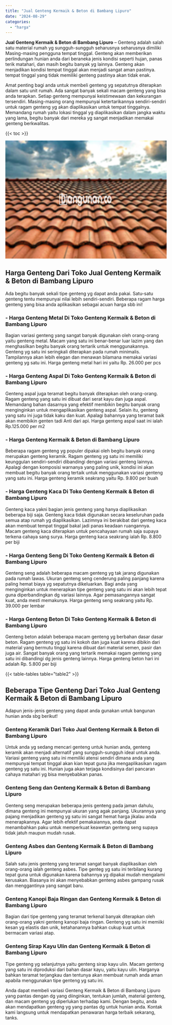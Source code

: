 ```yaml
---
title: "Jual Genteng Kermaik & Beton di Bambang Lipuro"
date: "2024-08-29"
categories: 
  - "harga"
---
```


**Jual Genteng Kermaik & Beton di Bambang Lipuro** – Genteng adalah salah satu material rumah yg sungguh-sungguh seharusnya seharusnya dimiliki Masing-masing pengguna tempat tinggal. Genteng akan memberikan perlindungan hunian anda dari beraneka jenis kondisi seperti hujan, panas terik matahari, dan masih begitu banyak yg lainnya. Genteng akan menjadikan kondisi tempat tinggal akan menjadi sangat aman pastinya. tempat tinggal yang tidak memiliki genteng pastinya akan tidak enak.

Amat penting bagi anda untuk membeli genteng yg sepatutnya diterapkan dalam satu unit rumah. Ada sangat banyak sekali macam genteng yang bisa anda terapkan. Setiap genteng mempunyai keistimewaan dan kekurangan tersendiri. Masing-masing orang mempunyai ketertarikannya sendiri-sendiri untuk ragam genteng yg akan diaplikasikan untuk tempat tinggalnya. Memandang rumah yaitu lokasi tinggal yg diaplikasikan dalam jangka waktu yang lama, begitu banyak dari mereka yg sangat menjadikan memakai genteng berkwalitas.

{{< toc >}}

![Jual Genteng Kermaik & Beton di Bambang Lipuro](/images/genteng-minimalis-murah32.png)

## Harga Genteng Dari Toko Jual Genteng Kermaik & Beton di Bambang Lipuro

Ada begitu banyak sekali tipe genteng yg dapat anda pakai. Satu-satu genteng tentu mempunyai nilai lebih sendiri-sendiri. Beberapa ragam harga genteng yang bisa anda aplikasikan sebagai acuan harga sbb ini!

### \- Harga Genteng Metal Di Toko Genteng Kermaik & Beton di Bambang Lipuro

Bagian variasi genteng yang sangat banyak digunakan oleh orang-orang yaitu genteng metal. Macam yang satu ini benar-benar luar lazim yang dan menghasilkan begitu banyak orang tertarik untuk menggunakannya. Genteng yg satu ini seringkali diterapkan pada rumah minimalis. Tampilannya akan lebih elegan dan menawan bilamana memakai variasi genteng yg satu ini. Harga genteng metal hari ini yaitu Rp. 26.000 per pcs

### \- Harga Genteng Aspal Di Toko Genteng Kermaik & Beton di Bambang Lipuro

Genteng aspal juga teramat begitu banyak diterapkan oleh orang-orang. Ragam genteng yang satu ini dibuat dari serat kayu dan juga aspal. Memandang bahan dasarnya yang efektif membikin begitu banyak orang menginginkan untuk mengaplikasikan genteng aspal. Selain itu, genteng yang satu ini juga tidak kaku dan kuat. Apalagi bahannya yang teramat baik akan membikin genten tadi Anti dari api. Harga genteng aspal saat ini ialah Rp.125.000 per m2

### \- Harga Genteng Kermaik & Beton di Bambang Lipuro

Beberapa ragam genteng yg populer dipakai oleh begitu banyak orang merupakan genteng keramik. Ragam genteng yg satu ini memiliki keunggulan sendiri-sendiri dibandingi dengan variasi genteng lainnya. Apalagi dengan komposisi warnanya yang paling unik, kondisi ini akan membuat begitu banyak orang tertaik untuk menggunakan variasi genteng yang satu ini. Harga genteng keramik seakrang yaitu Rp. 9.800 per buah

### \- Harga Genteng Kaca Di Toko Genteng Kermaik & Beton di Bambang Lipuro

Genteng kaca yakni bagian jenis genteng yang hanya diaplikasikan beberapa biji saja. Genteng kaca tidak digunakan secara keseluruhan pada semua atap rumah yg diaplikasikan. Lazimnya ini berakibat dari genteg kaca akan membuat tempat tinggal bakal jadi panas keadaan ruangannya. Macam genteng kaca diterapkan untuk pencahayaan rumah saja supaya terkena cahaya sang surya. Harga genteng kaca seakrang ialah Rp. 8.800 per biji

### \- Harga Genteng Seng Di Toko Genteng Kermaik & Beton di Bambang Lipuro

Genteng seng adalah beberapa macam genteng yg tak jarang digunakan pada rumah lawas. Ukuran genteng seng cenderung paling panjang karena paling hemat biaya yg sepatutnya dikeluarkan. Bagi anda yang menginginkan untuk menerapkan tipe genteng yang satu ini akan lebih tepat guna diperbandingkan dg variasi lainnya. Agar pemasangannya sangat kuat, anda mesti memakunya. Harga genteng seng seakrang yaitu Rp. 39.000 per lembar

### \- Harga Genteng Beton Di Toko Genteng Kermaik & Beton di Bambang Lipuro

Genteng beton adalah beberapa macam genteng yg berbahan dasar dasar beton. Ragam genteng yg satu ini kokoh dan juga kuat karena dibikin dari material yang bermutu tinggi karena dibuat dari material semen, pasir dan juga air. Sangat banyak orang yang tertarik memakai ragam genteng yang satu ini dibandingi dg jenis genteng lainnya. Harga genteng beton hari ini adalah Rp. 5.800 per biji

{{< table-tables table="table2" >}}

## Beberapa Tipe Genteng Dari Toko Jual Genteng Kermaik & Beton di Bambang Lipuro

Adapun jenis-jenis genteng yang dapat anda gunakan untuk bangunan hunian anda sbg berikut!

### Genteng Keramik Dari Toko Jual Genteng Kermaik & Beton di Bambang Lipuro

Untuk anda yg sedang mencari genteng untuk hunian anda, genteng keramik akan menjadi alternatif yang sungguh-sungguh ideal untuk anda. Variasi genteng yang satu ini memiliki atensi sendiri dimana anda yang mempunyai tempat tinggal akan kian tepat guna jika mengaplikasikan ragam genteng yg satu ini. Hunian juga akan terjaga kondisinya dari pancaran cahaya matahari yg bisa menyebabkan panas.

### Genteng Seng dan Genteng Kermaik & Beton di Bambang Lipuro

Genteng seng merupakan beberapa jenis genteng pada jaman dahulu, dimana genteng ini mempunyai ukuran yang agak panjang. Ukurannya yang pajang menjadikan genteng yg satu ini sangat hemat harga jikalau anda menerapkannya. Agar lebih efektif pemakaiannya, anda dapat menambahkan paku untuk memperkuat keawetan genteng seng supaya tidak jatuh maupun mudah rusak.

### Genteng Asbes dan Genteng Kermaik & Beton di Bambang Lipuro

Salah satu jenis genteng yang teramat sangat banyak diaplikasikan oleh orang-orang ialah genteng asbes. Tipe genteg yg satu ini terbilang kurang tepat guna untuk digunakan karena bahannya yg dipakai mudah mengalami kerusakan. Biasanya ini akan menyebabkan genteng asbes gampang rusak dan menggantinya yang sangat baru.

### Genteng Kanopi Baja Ringan dan Genteng Kermaik & Beton di Bambang Lipuro

Bagian dari tipe genteng yang teramat terkenal banyak diterapkan oleh orang-orang yakni genteng kanopi baja ringan. Genteng yg satu ini memiiki kesan yg elastis dan unik, ketahanannya bahkan cukup kuat untuk bermacam variasi atap.

### Genteng Sirap Kayu Ulin dan Genteng Kermaik & Beton di Bambang Lipuro

Tipe genteng yg selanjutnya yaitu genteng sirap kayu ulin. Macam genteng yang satu ini diproduksi dari bahan dasar kayu, yaitu kayu ulin. Harganya bahkan teramat terjangkau dan tentunya akan membuat rumah anda aman apabila menggunakan tipe genteng yg satu ini.

Anda dapat membeli variasi Genteng Kermaik & Beton di Bambang Lipuro yang pantas dengan dg yang diinginkan, tentukan jumlah, material genteng, dan macam genteng yg diperlukan terhadap kami. Dengan begitu, anda akan mendapatkan genteng yg yang pantas dg untuk hunian anda. Kontak kami langsung untuk mendapatkan penawaran harga terbaik sekarang, tanks.
